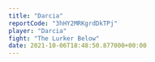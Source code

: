```yaml
---
title: "Darcia"
reportCode: "3hHY2MRKgrdDkTPj"
player: "Darcia"
fight: "The Lurker Below"
date: 2021-10-06T18:48:50.877000+00:00
---
```

